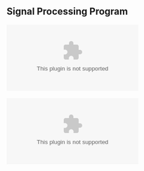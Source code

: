 Signal Processing Program
--------------------------------------------------------------------------------

![Descrete Foureir Tranform](./figure/dft.eps "Descrete Foureir Tranform")

![Inverse Descrete Foureir Tranform](./figure/dft.eps "Inverse Descrete Foureir Tranform")

